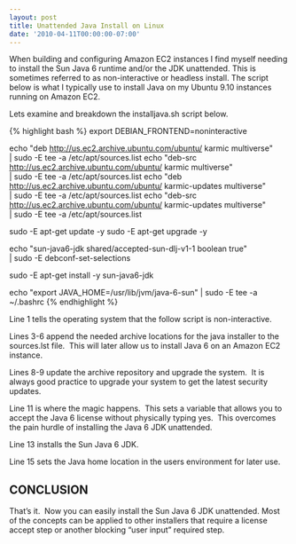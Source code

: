 ```yaml
---
layout: post
title: Unattended Java Install on Linux
date: '2010-04-11T00:00:00-07:00'
---
```


When building and configuring Amazon EC2 instances I find myself
needing to install the Sun Java 6 runtime and/or the JDK unattended. 
This is sometimes referred to as non-interactive or headless install. 
The script below is what I typically use to install Java on my
Ubuntu 9.10 instances running on Amazon EC2.

Lets examine and breakdown the installjava.sh script below.

{% highlight bash %}
export DEBIAN_FRONTEND=noninteractive

echo "deb http://us.ec2.archive.ubuntu.com/ubuntu/ karmic multiverse" \
   | sudo -E tee -a /etc/apt/sources.list
echo "deb-src http://us.ec2.archive.ubuntu.com/ubuntu/ karmic multiverse" \
   | sudo -E tee -a /etc/apt/sources.list
echo "deb http://us.ec2.archive.ubuntu.com/ubuntu/ karmic-updates multiverse" \
   | sudo -E tee -a /etc/apt/sources.list
echo "deb-src http://us.ec2.archive.ubuntu.com/ubuntu/ karmic-updates multiverse" \
   | sudo -E tee -a /etc/apt/sources.list

sudo -E apt-get update	-y
sudo -E apt-get upgrade -y

echo "sun-java6-jdk shared/accepted-sun-dlj-v1-1 boolean true" \
   | sudo -E debconf-set-selections

sudo -E apt-get install -y sun-java6-jdk

echo "export JAVA_HOME=/usr/lib/jvm/java-6-sun" | sudo -E tee -a ~/.bashrc
{% endhighlight %}

Line 1 tells the operating system that the follow script is non-interactive.

Lines 3-6 append the needed archive locations for the java installer to
the sources.lst file.  This will later allow us to install Java 6 on
an Amazon EC2 instance.

Lines 8-9 update the archive repository and upgrade the system.  It is always good
practice to upgrade your system to get the latest security updates.

Line 11 is where the magic happens.  This sets a variable that allows
you to accept the Java 6 license without physically typing yes.  This 
overcomes the pain hurdle of installing the Java 6 JDK unattended.

Line 13 installs the Sun Java 6 JDK.

Line 15 sets the Java home location in the users environment for later use.

CONCLUSION
----------

That’s it.  Now you can easily install the Sun Java 6 JDK unattended. Most
of the concepts can be applied to other installers that require a license accept
step or another blocking “user input” required step.
